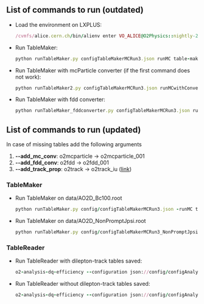 ## List of commands to run (outdated)
- Load the environment on LXPLUS:
  ```ruby
  /cvmfs/alice.cern.ch/bin/alienv enter VO_ALICE@O2Physics::nightly-20220422-1
  ```
- Run TableMaker:
  ```ruby
  python runTableMaker.py configTableMakerMCRun3.json runMC table-maker-m-c:processMuonOnlyWithCov:true
  ```
- Run TableMaker with mcParticle converter (if the first command does not work):
  ```ruby
  python runTableMaker2.py configTableMakerMCRun3.json runMCwithConverter table-maker-m-c:processMuonOnlyWithCov:true
  ```
- Run TableMaker with fdd converter:
  ```ruby
  python runTableMaker_fddconverter.py configTableMakerMCRun3.json runMC table-maker-m-c:processMuonOnlyWithCov:true
  ```

## List of commands to run (updated)
In case of missing tables add the following arguments
1. **--add_mc_conv**: o2mcparticle -> o2mcparticle_001
2. **--add_fdd_conv**: o2fdd -> o2fdd_001
3. **--add_track_prop**: o2track -> o2track_iu ([link](https://aliceo2group.github.io/analysis-framework/docs/helperTasks/trackPropagation.html))

### TableMaker
- Run TableMaker on data/AO2D_Bc100.root
  ```ruby
  python runTableMaker.py config/configTableMakerMCRun3.json -runMC table-maker-m-c:processMuonOnlyWithCov:true
  ```
- Run TableMaker on data/AO2D_NonPromptJpsi.root
  ```ruby
  python runTableMaker.py config/configTableMakerMCRun3_NonPromptJpsi.json -runMC table-maker-m-c:processMuonOnlyWithCov:true --add_track_prop
  ```

### TableReader
- Run TableReader with dilepton-track tables saved:
  ```ruby
  o2-analysis-dq-efficiency --configuration json://config/configAnalysisMC.json --aod-writer-json writerConfiguration_dileptons_track.json -b
  ```
- Run TableReader without dilepton-track tables saved:
  ```ruby
  o2-analysis-dq-efficiency --configuration json://config/configAnalysisMC.json -b
  ```
